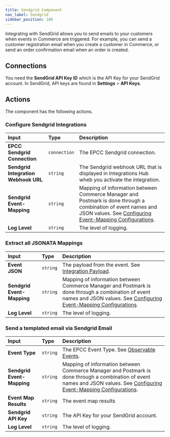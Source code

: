 ```yaml
---
title: Sendgrid Component
nav_label: Sendgrid
sidebar_position: 180
---
```


Integrating with SendGrid allows you to send emails to your customers when events in Commerce are triggered. For example, you can send a customer registration email when you create a customer in Commerce, or send an order confirmation email when an order is created.

## Connections

You need the **SendGrid API Key ID** which is the API Key for your SendGrid account. In SendGrid, API keys are found in **Settings** > **API Keys**.

## Actions

The component has the following actions.

### Configure Sendgrid Integrations

| Input | Type | Description |
|:--- |:--- | :--- |
| **EPCC Sendgrid Connection**  | `connection` | The EPCC Sendgrid connection. | 
| **Sendgrid Integration Webhook URL**  | `string` | The Sendgrid webhook URL that is displayed in Integrations Hub wheb you activate the integration. | 
| **Sendgrid Event-Mapping** | `string` | Mapping of information between Commerce Manager and Postmark is done through a combination of event names and JSON values. See [Configuring Event-Mapping Configurations](/docs/composer/integration-hub/marketing-communication/sendgrid#configuring-event-mapping). | 
| **Log Level** | `string` | The level of logging. | 

### Extract all JSONATA Mappings

| Input | Type | Description |
|:--- |:--- | :--- |
| **Event JSON**  | `string` | The payload from the event. See [Integration Payload](/docs/commerce-cloud/integrations/integration-payload). | 
| **Sendgrid Event-Mapping** | `string` | Mapping of information between Commerce Manager and Postmark is done through a combination of event names and JSON values. See [Configuring Event-Mapping Configurations](/docs/composer/integration-hub/marketing-communication/sendgrid#configuring-event-mapping). | 
| **Log Level** | `string` | The level of logging. | 

### Send a templated email via Sendgrid Email 

| Input | Type | Description |
|:--- |:--- | :--- |
| **Event Type**  | `string` | The EPCC Event Type. See [Observable Events](http://localhost:3000/docs/api/integrations/integrations-introduction#observable-events). | 
| **Sendgrid Event-Mapping** | `string` | Mapping of information between Commerce Manager and Postmark is done through a combination of event names and JSON values. See [Configuring Event-Mapping Configurations](/docs/composer/integration-hub/marketing-communication/sendgrid#configuring-event-mapping). | 
| **Event Map Results**  | `string` | The event map results | 
| **Sendgrid API Key**  | `string` | The API Key for your SendGrid account. | 
| **Log Level** | `string` | The level of logging. | 
